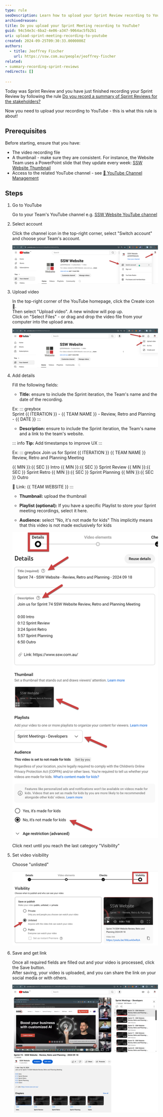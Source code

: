 ```yaml
---
type: rule
seoDescription: Learn how to upload your Sprint Review recording to YouTube with this step-by-step guide. Follow best practices for video uploads, including adding relevant details, optimizing your thumbnail, and setting the correct visibility options to ensure seamless sharing with stakeholders.
archivedreason: 
title: Do you upload your Sprint Meeting recording to YouTube?
guid: 94c54e3c-6ba2-4e06-a347-9064ac5fb2b1
uri: upload-sprint-meeting-recording-to-youtube
created: 2024-09-25T09:30:33.0000000Z
authors:
  - title: Jeoffrey Fischer
    url: https://ssw.com.au/people/jeoffrey-fischer
related:
- summary-recording-sprint-reviews
redirects: []

---
```


Today was Sprint Review and you have just finished recording your Sprint Review by following the rule [Do you record a summary of Sprint Reviews for the stakeholders?](/summary-recording-sprint-reviews/)

Now you need to upload your recording to YouTube - this is what this rule is about!

<!--endintro-->

## Prerequisites

Before starting, ensure that you have:

* The video recording file
* A thumbnail - make sure they are consistent. For instance, the Website Team uses a PowerPoint slide that they update every week: [SSW Website Thumbnail](https://sswcom.sharepoint.com/:p:/s/SSWWebsitev3/EXK91BgLmO9DnT9np2HabPoBm5vQiKfggtG3DqtDw-aQHA?e=Im08L9)
* Access to the related YouTube channel - see [📖 YouTube Channel Management](https://my.sugarlearning.com/SSW/items/14066/youtube-channel-management)

## Steps

1. Go to YouTube

    Go to your Team's YouTube channel e.g. [SSW Website YouTube channel](https://www.youtube.com/channel/UCi7s9fJp6RlvHCMK2hATK7g)

2. Select account

    Click the channel icon in the top-right corner, select "Switch account" and choose your Team's account.
    
    ![Figure: Switch to your Team's YouTube channel](Figure1-login.png)  

3. Upload video

    In the top-right corner of the YouTube homepage, click the Create icon 🎥.   
    Then select "Upload video". A new window will pop up.   
    Click on "Select Files" - or drag and drop the video file from your computer into the upload area.  
    
    ![Figure: Upload the video](Figure2-upload-video.png)

4. Add details

    Fill the following fields:
    
    * **Title:** ensure to include the Sprint iteration, the Team's name and the date of the recording.
    
    Ex:
    ::: greybox  
    Sprint {{ ITERATION }} - {{ TEAM NAME }} - Review, Retro and Planning - {{ DATE }}
    :::
    
    * **Description:** ensure to include the Sprint iteration, the Team's name and a link to the team's website.
    
    ::: info
    **Tip:** Add timestamps to improve UX
    :::
    
    Ex:
    ::: greybox
    Join us for Sprint {{ ITERATION }} {{ TEAM NAME }} Review, Retro and Planning Meeting
    
    {{ MIN }}:{{ SEC }} Intro
    {{ MIN }}:{{ SEC }} Sprint Review
    {{ MIN }}:{{ SEC }} Sprint Retro
    {{ MIN }}:{{ SEC }} Sprint Planning
    {{ MIN }}:{{ SEC }} Outro
    
    🔗 Link: {{ TEAM WEBSITE }}
    :::
    
    * **Thumbnail:** upload the thumbnail
    
    * **Playlist (optional):**
    If you have a specific Playlist to store your Sprint meeting recordings, select it here.
    
    * **Audience:** select "No, it's not made for kids"
    This implicitly means that this video is not made exclusively for kids
    
    ![Figure: Add details](Figure3-details.png)
    
    Click next until you reach the last category "Visibility"

5. Set video visibility

   Choose "unlisted"

   ![Figure: Add details](Figure4-visibility.png)

6. Save and get link

   Once all required fields are filled out and your video is processed, click the Save button.   
   After saving, your video is uploaded, and you can share the link on your social media or with others.

   ![Figure: How your video will look like once uploaded](Figure5-live-video.png)
